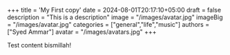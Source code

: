 +++
title = 'My First copy'
date = 2024-08-01T20:17:10+05:00
draft = false
description = "This is a description"
image = "/images/avatar.jpg"
imageBig = "/images/avatar.jpg" 
categories = ["general","life","music"] 
authors = ["Syed Ammar"]
avatar = "/images/avatars.jpg"
+++

Test content bismillah!